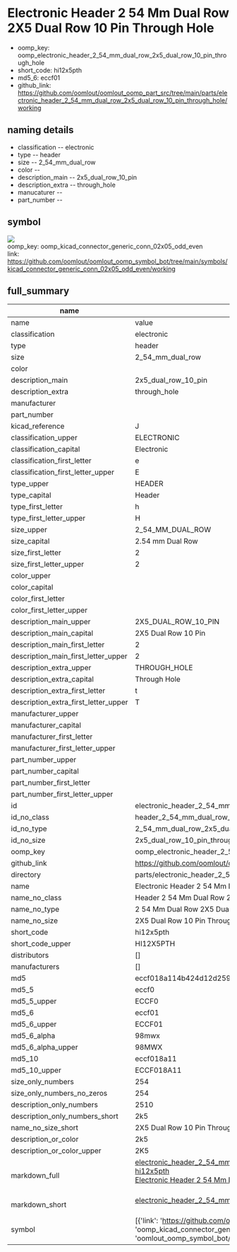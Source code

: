 # Electronic Header 2 54 Mm Dual Row 2X5 Dual Row 10 Pin Through Hole

  
* oomp_key: oomp_electronic_header_2_54_mm_dual_row_2x5_dual_row_10_pin_through_hole 
* short_code: hi12x5pth
* md5_6: eccf01  
* github_link: https://github.com/oomlout/oomlout_oomp_part_src/tree/main/parts/electronic_header_2_54_mm_dual_row_2x5_dual_row_10_pin_through_hole/working  
## naming details
* classification -- electronic
* type -- header
* size -- 2_54_mm_dual_row
* color -- 
* description_main -- 2x5_dual_row_10_pin
* description_extra -- through_hole
* manucaturer -- 
* part_number -- 



## symbol

![](symbol/{index}/working/working_600.png)  
oomp_key: oomp_kicad_connector_generic_conn_02x05_odd_even  
link: https://github.com/oomlout/oomlout_oomp_symbol_bot/tree/main/symbols/kicad_connector_generic_conn_02x05_odd_even/working  


## full_summary
| name | value | 
| --- | --- | 
| name | value | 
| classification | electronic | 
| type | header | 
| size | 2_54_mm_dual_row | 
| color |  | 
| description_main | 2x5_dual_row_10_pin | 
| description_extra | through_hole | 
| manufacturer |  | 
| part_number |  | 
| kicad_reference | J | 
| classification_upper | ELECTRONIC | 
| classification_capital | Electronic | 
| classification_first_letter | e | 
| classification_first_letter_upper | E | 
| type_upper | HEADER | 
| type_capital | Header | 
| type_first_letter | h | 
| type_first_letter_upper | H | 
| size_upper | 2_54_MM_DUAL_ROW | 
| size_capital | 2.54 mm Dual Row | 
| size_first_letter | 2 | 
| size_first_letter_upper | 2 | 
| color_upper |  | 
| color_capital |  | 
| color_first_letter |  | 
| color_first_letter_upper |  | 
| description_main_upper | 2X5_DUAL_ROW_10_PIN | 
| description_main_capital | 2X5 Dual Row 10 Pin | 
| description_main_first_letter | 2 | 
| description_main_first_letter_upper | 2 | 
| description_extra_upper | THROUGH_HOLE | 
| description_extra_capital | Through Hole | 
| description_extra_first_letter | t | 
| description_extra_first_letter_upper | T | 
| manufacturer_upper |  | 
| manufacturer_capital |  | 
| manufacturer_first_letter |  | 
| manufacturer_first_letter_upper |  | 
| part_number_upper |  | 
| part_number_capital |  | 
| part_number_first_letter |  | 
| part_number_first_letter_upper |  | 
| id | electronic_header_2_54_mm_dual_row_2x5_dual_row_10_pin_through_hole | 
| id_no_class | header_2_54_mm_dual_row_2x5_dual_row_10_pin_through_hole | 
| id_no_type | 2_54_mm_dual_row_2x5_dual_row_10_pin_through_hole | 
| id_no_size | 2x5_dual_row_10_pin_through_hole | 
| oomp_key | oomp_electronic_header_2_54_mm_dual_row_2x5_dual_row_10_pin_through_hole | 
| github_link | https://github.com/oomlout/oomlout_oomp_part_src/tree/main/parts/electronic_header_2_54_mm_dual_row_2x5_dual_row_10_pin_through_hole/working | 
| directory | parts/electronic_header_2_54_mm_dual_row_2x5_dual_row_10_pin_through_hole | 
| name | Electronic Header 2 54 Mm Dual Row 2X5 Dual Row 10 Pin Through Hole | 
| name_no_class | Header 2 54 Mm Dual Row 2X5 Dual Row 10 Pin Through Hole | 
| name_no_type | 2 54 Mm Dual Row 2X5 Dual Row 10 Pin Through Hole | 
| name_no_size | 2X5 Dual Row 10 Pin Through Hole | 
| short_code | hi12x5pth | 
| short_code_upper | HI12X5PTH | 
| distributors | [] | 
| manufacturers | [] | 
| md5 | eccf018a114b424d12d259d83d479be0 | 
| md5_5 | eccf0 | 
| md5_5_upper | ECCF0 | 
| md5_6 | eccf01 | 
| md5_6_upper | ECCF01 | 
| md5_6_alpha | 98mwx | 
| md5_6_alpha_upper | 98MWX | 
| md5_10 | eccf018a11 | 
| md5_10_upper | ECCF018A11 | 
| size_only_numbers | 254 | 
| size_only_numbers_no_zeros | 254 | 
| description_only_numbers | 2510 | 
| description_only_numbers_short | 2k5 | 
| name_no_size_short | 2X5 Dual Row 10 Pin Through Hole | 
| description_or_color | 2k5 | 
| description_or_color_upper | 2K5 | 
| markdown_full | [electronic_header_2_54_mm_dual_row_2x5_dual_row_10_pin_through_hole](https://github.com/oomlout/oomlout_oomp_part_src/tree/main/parts/electronic_header_2_54_mm_dual_row_2x5_dual_row_10_pin_through_hole/working)<br>[hi12x5pth](https://github.com/oomlout/oomlout_oomp_part_src/tree/main/parts/electronic_header_2_54_mm_dual_row_2x5_dual_row_10_pin_through_hole/working)<br>[Electronic Header 2 54 Mm Dual Row 2X5 Dual Row 10 Pin Through Hole](https://github.com/oomlout/oomlout_oomp_part_src/tree/main/parts/electronic_header_2_54_mm_dual_row_2x5_dual_row_10_pin_through_hole/working)<br><br> | 
| markdown_short | [electronic_header_2_54_mm_dual_row_2x5_dual_row_10_pin_through_hole](https://github.com/oomlout/oomlout_oomp_part_src/tree/main/parts/electronic_header_2_54_mm_dual_row_2x5_dual_row_10_pin_through_hole/working)<br><br> | 
| symbol | [{'link': 'https://github.com/oomlout/oomlout_oomp_symbol_bot/tree/main/symbols/kicad_connector_generic_conn_02x05_odd_even', 'oomp_key': 'oomp_kicad_connector_generic_conn_02x05_odd_even', 'directory': 'oomlout_oomp_symbol_bot/symbols/kicad_connector_generic_conn_02x05_odd_even//working/working.kicad_sym', 'index': 0}] | 
